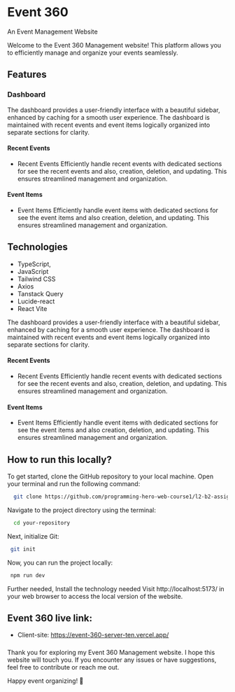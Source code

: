 

# Event 360 
An Event Management Website


Welcome to the Event 360 Management website! This platform allows you to efficiently manage and organize your events seamlessly. 



## Features

### Dashboard

 The dashboard provides a user-friendly interface with a beautiful sidebar, enhanced by caching for a smooth user experience. The dashboard  is maintained with recent events and event items logically organized into separate sections for clarity.


#### Recent Events
- Recent Events Efficiently handle recent events with dedicated sections for see the recent events and also, creation, deletion, and updating. This ensures streamlined management and organization.
#### Event Items
- Event Items Efficiently handle event items with dedicated sections for see the event items and also  creation, deletion, and updating. This ensures streamlined management and organization.


## Technologies 
- TypeScript, 
- JavaScript
- Tailwind CSS
- Axios 
- Tanstack Query
- Lucide-react
- React Vite 



 The dashboard provides a user-friendly interface with a beautiful sidebar, enhanced by caching for a smooth user experience. The dashboard is maintained with recent events and event items logically organized into separate sections for clarity.


#### Recent Events
- Recent Events Efficiently handle recent events with dedicated sections for see the recent events and also, creation, deletion, and updating. This ensures streamlined management and organization.
#### Event Items
- Event Items Efficiently handle event items with dedicated sections for see the event items and also  creation, deletion, and updating. This ensures streamlined management and organization.

## How to run this locally?

To get started, clone the GitHub repository to your local machine. Open your terminal and run the following command:

```bash
  git clone https://github.com/programming-hero-web-course1/l2-b2-assignment-5-frontend-HaqueArif.git
```


Navigate to the project directory using the terminal:

```bash
  cd your-repository
```
Next, initialize Git:

```bash
 git init
```
Now, you can run the project locally:

```bash
 npm run dev
```
Further needed, Install the technology needed
Visit http://localhost:5173/ in your web browser to access the local version of the website.





## Event 360 live link:
- Client-site: https://event-360-server-ten.vercel.app/

###
Thank you for exploring my Event 360 Management website. I hope this website will touch you. If you encounter any issues or have suggestions, feel free to contribute or reach me out.

Happy event organizing! 🎉
